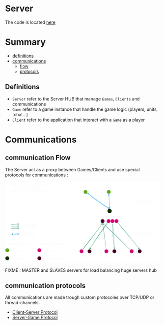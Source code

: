 # Server
The code is located [here](/server/src/)

# Summary
  - [definitions](#definitions)
  - [communications](#communications)
    - [flow](#communication-flow)
    - [protocols](#communication-protocols)
## Definitions
  - `Server` refer to the Server HUB that manage `Games`, `Clients` and communications
  - `Game` refer to a game instance that handle the game logic (players, units, tchat...)
  - `Client` refer to the application that interact with a `Game` as a player

# Communications
## communication Flow
The Server act as a proxy between Games/Clients and use special protocols for communications :

![communication flow graph](./assets/communication.drawio.svg)

FIXME : MASTER and SLAVES servers for load balancing huge servers hub 

## communication protocols
All communications are made trough custom protocoles over TCP/UDP or thread-channels.
- [Client-Server Protocol](./protocols/CSP.md)
- [Server-Game Protocol](./protocols/SGP.md)